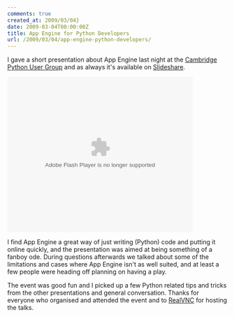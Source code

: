 ```yaml
---
comments: true
created_at: 2009/03/04}
date: 2009-03-04T00:00:00Z
title: App Engine for Python Developers
url: /2009/03/04/app-engine-python-developers/
---
```


I gave a short presentation about App Engine last night at the [Cambridge Python User Group](http://campug.org.uk/) and as always it's available on [Slideshare](http://slideshare.net).

<object style="margin:0px" width="425" height="355">
<param name="movie" value="http://static.slideshare.net/swf/ssplayer2.swf?doc=appengine-090304031400-phpapp02&stripped_title=app-engine-for-python-developers" /><param name="allowFullScreen" value="true"/><param name="allowScriptAccess" value="always"/><embed src="http://static.slideshare.net/swf/ssplayer2.swf?doc=appengine-090304031400-phpapp02&stripped_title=app-engine-for-python-developers" type="application/x-shockwave-flash" allowscriptaccess="always" allowfullscreen="true" width="425" height="355"></embed></object>

I find App Engine a great way of just writing (Python) code and putting it online quickly, and the presentation was aimed at being something of a fanboy ode. During questions afterwards we talked about some of the limitations and cases where App Engine isn't as well suited, and at least a few people were heading off planning on having a play.

The event was good fun and I picked up a few Python related tips and tricks from the other presentations and general conversation. Thanks for everyone who organised and attended the event and to [RealVNC](http://www.realvnc.com/) for hosting the talks.
